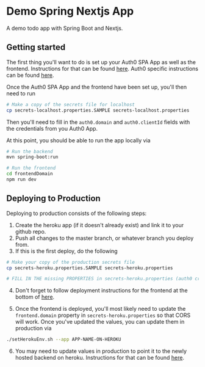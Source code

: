 # Demo Spring Nextjs App

A demo todo app with Spring Boot and Nextjs.

## Getting started

The first thing you'll want to do is set up your Auth0 SPA App as well as the frontend. Instructions for that can be found [here](./frontend/README.md). Auth0 specific instructions can be found [here](./frontend/docs/auth0.md).

Once the Auth0 SPA App and the frontend have been set up, you'll then need to run

```bash
# Make a copy of the secrets file for localhost
cp secrets-localhost.properties.SAMPLE secrets-localhost.properties
```

Then you'll need to fill in the `auth0.domain` and `auth0.clientId` fields with the credentials from you Auth0 App.

At this point, you should be able to run the app locally via

```bash
# Run the backend
mvn spring-boot:run

# Run the frontend
cd frontendDomain
npm run dev
```

## Deploying to Production

Deploying to production consists of the following steps:

1. Create the heroku app (if it doesn't already exist) and link it to your github repo.
2. Push all changes to the master branch, or whatever branch you deploy from.
3. If this is the first deploy, do the following

```bash
# Make your copy of the production secrets file
cp secrets-heroku.properties.SAMPLE secrets-heroku.properties

# FILL IN THE missing PROPERTIES in secrets-heroku.properties (auth0 creds can carry over from localhost file)
```

4. Don't forget to follow deployment instructions for the frontend at the bottom of [here](./frontend/README.md).

5. Once the frontend is deployed, you'll most likely need to update the `frontend.domain` property in `secrets-heroku.properties` so that CORS will work. Once you've updated the values, you can update them in production via

```bash
./setHerokuEnv.sh --app APP-NAME-ON-HEROKU
```

6. You may need to update values in production to point it to the newly hosted backend on heroku. Instructions for that can be found [here](./frontend/README.md).

